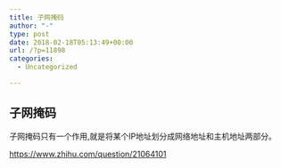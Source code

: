 ```yaml
---
title: 子网掩码
author: "-"
type: post
date: 2018-02-18T05:13:49+00:00
url: /?p=11898
categories:
  - Uncategorized

---
```

## 子网掩码
子网掩码只有一个作用,就是将某个IP地址划分成网络地址和主机地址两部分。

https://www.zhihu.com/question/21064101